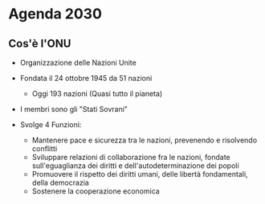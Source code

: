 # Agenda 2030

## Cos'è l'ONU
- Organizzazione delle Nazioni Unite
- Fondata il 24 ottobre 1945 da 51 nazioni
	- Oggi 193 nazioni (Quasi tutto il pianeta)
- I membri sono gli "Stati Sovrani"

- Svolge 4 Funzioni:
	- Mantenere pace e sicurezza tra le nazioni, prevenendo e risolvendo conflitti
	- Sviluppare relazioni di collaborazione fra le nazioni, fondate sull'eguaglianza dei diritti e dell'autodeterminazione dei popoli
	- Promuovere il rispetto dei diritti umani, delle libertà fondamentali, della democrazia
	- Sostenere la cooperazione economica
<!--stackedit_data:
eyJoaXN0b3J5IjpbNTM4MDA4MDk1LC0xNDA0MzI3MDc4XX0=
-->